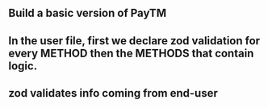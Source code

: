 
## Build a basic version of PayTM
## In the user file, first we declare zod validation for every METHOD then the METHODS that contain logic. 
## zod validates info coming from end-user
